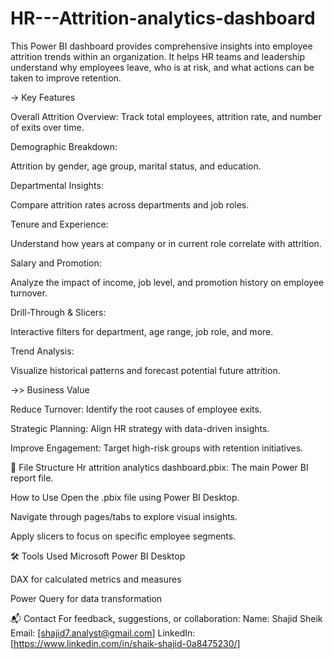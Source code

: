 # HR---Attrition-analytics-dashboard

This Power BI dashboard provides comprehensive insights into employee attrition trends within an organization. It helps HR teams and leadership understand why employees leave, who is at risk, and what actions can be taken to improve retention.

->  Key Features

Overall Attrition Overview: Track total employees, attrition rate, and number of exits over time.

Demographic Breakdown:

Attrition by gender, age group, marital status, and education.

Departmental Insights:

Compare attrition rates across departments and job roles.

Tenure and Experience:

Understand how years at company or in current role correlate with attrition.

Salary and Promotion:

Analyze the impact of income, job level, and promotion history on employee turnover.

Drill-Through & Slicers:

Interactive filters for department, age range, job role, and more.

Trend Analysis:

Visualize historical patterns and forecast potential future attrition.

->> Business Value

Reduce Turnover: Identify the root causes of employee exits.

Strategic Planning: Align HR strategy with data-driven insights.

Improve Engagement: Target high-risk groups with retention initiatives.

📁 File Structure
Hr attrition analytics dashboard.pbix: The main Power BI report file.

 How to Use
Open the .pbix file using Power BI Desktop.

Navigate through pages/tabs to explore visual insights.

Apply slicers to focus on specific employee segments.

🛠️ Tools Used
Microsoft Power BI Desktop

DAX for calculated metrics and measures

Power Query for data transformation

📬 Contact
For feedback, suggestions, or collaboration:
Name: Shajid Sheik
Email: [shajid7.analyst@gmail.com]
LinkedIn: [https://www.linkedin.com/in/shaik-shajid-0a8475230/]
